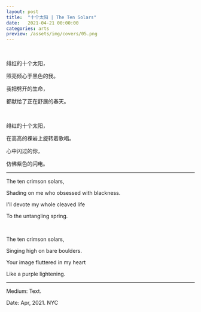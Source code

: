 ```yaml
---
layout: post
title:  "十个太阳 | The Ten Solars"
date:   2021-04-21 00:00:00
categories: arts
preview: /assets/img/covers/05.png
---
```


<br>

绯红的十个太阳，

照亮倾心于黑色的我。

我把劈开的生命，

都献给了正在舒展的春天。

<br>

绯红的十个太阳，

在高高的裸岩上旋转着歌唱。

心中闪过的你，

仿佛紫色的闪电。

---

The ten crimson solars,

Shading on me who obsessed with blackness.

I'll devote my whole cleaved life

To the untangling spring.

<br>

The ten crimson solars,

Singing high on bare boulders.

Your image fluttered in my heart

Like a purple lightening.

---

Medium: Text.

Date: Apr, 2021. NYC
